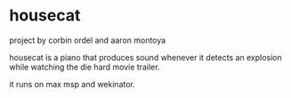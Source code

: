 # housecat

project by corbin ordel and aaron montoya

housecat is a piano that produces sound whenever it detects an explosion while watching the die hard movie trailer.

it runs on max msp and wekinator.

